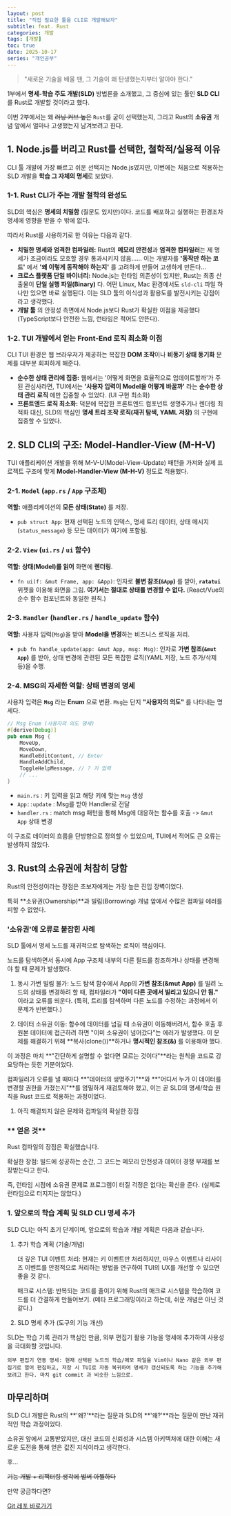 ```yaml
---
layout: post
title: "직접 필요한 툴을 CLI로 개발해보자"
subtitle: feat. Rust
categories: 개발
tags: [개발]
toc: true
date: 2025-10-17
series: "개인공부"
---
```


> "새로운 기술을 배울 땐, 그 기술이 왜 탄생했는지부터 알아야 한다."

1부에서 **명세-학습 주도 개발(SLD)** 방법론을 소개했고, 그 중심에 있는 툴인 **SLD CLI**를 Rust로 개발할 것이라고 했다.

이번 2부에서는 왜 ~~러닝 커브 높은~~ `Rust`를 굳이 선택했는지, 그리고 Rust의 **소유권** 개념 앞에서 얼마나 고생했는지 남겨보려고 한다.

## 1. Node.js를 버리고 Rust를 선택한, 철학적/실용적 이유

CLI 툴 개발에 가장 빠르고 쉬운 선택지는 Node.js였지만, 이번에는 처음으로 적용하는 SLD 개발을 **학습 그 자체의 명세**로 보았다.

### 1-1. Rust CLI가 주는 개발 철학의 완성도

SLD의 핵심은 **명세의 치밀함** (질문도 있지만)이다. 코드를 배포하고 실행하는 환경조차 명세에 영향을 받을 수 밖에 없다.

따라서 Rust를 사용하기로 한 이유는 다음과 같다.

- **치밀한 명세와 엄격한 컴파일러:** Rust의 **메모리 안전성**과 **엄격한 컴파일러**는 제 명세가 조금이라도 모호할 경우 통과시키지 않음...... 이는 개발자를 **'동작만 하는 코드'** 에서 **'왜 이렇게 동작해야 하는지'** 를 고려하게 만들어 고생하게 만든다...
- **크로스 플랫폼 단일 바이너리:** Node.js는 런타임 의존성이 있지만, Rust는 최종 산출물이 **단일 실행 파일(Binary)** 다. 어떤 Linux, Mac 환경에서도 `sld-cli` 파일 하나만 있으면 바로 실행된다. 이는 SLD 툴의 이식성과 활용도를 발전시키는 강점이라고 생각했다.
- **개발 툴** 의 안정성 측면에서 Node.js보다 Rust가 확실한 이점을 제공했다 (TypeScript보다 안전한 느낌, 런타임은 적어도 안뜬다).

### 1-2. TUI 개발에서 얻는 Front-End 로직 최소화 이점

CLI TUI 환경은 웹 브라우저가 제공하는 복잡한 **DOM 조작**이나 **비동기 상태 동기화** 문제를 대부분 회피하게 해준다.

- **순수한 상태 관리에 집중:** 웹에서는 '어떻게 화면을 효율적으로 업데이트할까'가 주된 관심사라면, TUI에서는 **'사용자 입력이 Model을 어떻게 바꿀까'** 라는 **순수한 상태 관리 로직** 에만 집중할 수 있었다. (UI 구현 최소화)
- **프론트엔드 로직 최소화:** 덕분에 복잡한 프론트엔드 컴포넌트 생명주기나 렌더링 최적화 대신, SLD의 핵심인 **명세 트리 조작 로직(재귀 탐색, YAML 저장)** 의 구현에 집중할 수 있었다.

## 2. SLD CLI의 구조: Model-Handler-View (M-H-V)

TUI 애플리케이션 개발을 위해 M-V-U(Model-View-Update) 패턴을 가져와 실제 프로젝트 구조에 맞게 **Model-Handler-View (M-H-V)** 정도로 적용했다.

### 2-1. `Model` (`app.rs` / `App` 구조체)

**역할:** 애플리케이션의 **모든 상태(State)** 를 저장.

- `pub struct App`: 현재 선택된 노드의 인덱스, 명세 트리 데이터, 상태 메시지(`status_message`) 등 모든 데이터가 여기에 포함됨.

### 2-2. `View` (`ui.rs` / `ui` 함수)

**역할:** **상태(Model)를 읽어** 화면에 **렌더링**.

- `fn ui(f: &mut Frame, app: &App)`: 인자로 **불변 참조(`&App`)** 를 받아, **`ratatui`** 위젯을 이용해 화면을 그림. **여기서는 절대로 상태를 변경할 수 없다.** (React/Vue의 순수 함수 컴포넌트와 동일한 원칙.)

### 2-3. `Handler` (`handler.rs` / `handle_update` 함수)

**역할:** 사용자 입력(`Msg`)을 받아 **Model을 변경**하는 비즈니스 로직을 처리.

- `pub fn handle_update(app: &mut App, msg: Msg)`: 인자로 **가변 참조(`&mut App`)** 를 받아, 상태 변경에 관련된 모든 복잡한 로직(YAML 저장, 노드 추가/삭제 등)을 수행.

### 2-4. MSG의 자세한 역할: 상태 변경의 명세

사용자 입력은 **`Msg`** 라는 **Enum** 으로 변환. `Msg`는 단지 **"사용자의 의도"** 를 나타내는 명세다.

```rust
// Msg Enum (사용자의 의도 명세)
#[derive(Debug)]
pub enum Msg {
    MoveUp,
    MoveDown,
    HandleEditContent, // Enter
    HandleAddChild,
    ToggleHelpMessage, // ? 키 입력
    // ...
}
```

- `main.rs` : 키 입력을 읽고 해당 키에 맞는 `Msg` 생성
- `App::update` : Msg를 받아 Handler로 전달
- `handler.rs` : match msg 패턴을 통해 Msg에 대응하는 함수를 호출 -> `&mut App` 상태 변경

이 구조로 데이터의 흐름을 단방향으로 정의할 수 있었으며, TUI에서 적어도 큰 오류는 발생하지 않았다.

## 3. Rust의 소유권에 처참히 당함

Rust의 안전성이라는 장점은 초보자에게는 가장 높은 진입 장벽이었다.

특히 **소유권(Ownership)**과 빌림(Borrowing) 개념 앞에서 수많은 컴파일 에러를 피할 수 없었다.

### **'소유권'에 오류로 붙잡힌 사례**

SLD 툴에서 명세 노드를 재귀적으로 탐색하는 로직이 핵심이다.

노드를 탐색하면서 동시에 App 구조체 내부의 다른 필드를 참조하거나 상태를 변경해야 할 때 문제가 발생했다.

1. 동시 가변 빌림 불가: 노드 탐색 함수에서 App의 **가변 참조(&mut App)** 를 빌려 노드의 상태를 변경하려 할 때, 컴파일러가 **"이미 다른 곳에서 빌리고 있으니 안 됨."** 이라고 오류를 띄운다. (특히, 트리를 탐색하며 다른 노드를 수정하는 과정에서 이 문제가 빈번했다.)

2. 데이터 소유권 이동: 함수에 데이터를 넘길 때 소유권이 이동해버려서, 함수 호출 후 원본 데이터에 접근하려 하면 "이미 소유권이 넘어갔다"는 에러가 발생했다. 이 문제를 해결하기 위해 **복사(clone())**하거나 **명시적인 참조(&)** 를 이용해야 했다.

이 과정은 마치 **"간단하게 설명할 수 없다면 모르는 것이다"**라는 원칙을 코드로 강요당하는 듯한 기분이었다.

컴파일러가 오류를 낼 때마다 **"데이터의 생명주기"**와 **"어디서 누가 이 데이터를 변경할 권한을 가졌는지"**를 엄밀하게 재검토해야 했고, 이는 곧 SLD의 명세/학습 원칙을 Rust 코드로 적용하는 과정이었다.

1. 아직 해결되지 않은 문제와 컴파일의 확실한 장점

### ** 얻은 것**

Rust 컴파일의 장점은 확실했습니다.

확실한 장점: 빌드에 성공하는 순간, 그 코드는 메모리 안전성과 데이터 경쟁 부재를 보장받는다고 한다.

즉, 런타임 시점에 소유권 문제로 프로그램이 터질 걱정은 없다는 확신을 준다. (실제로 런타임으로 터지지는 않았다.)

### 1. 앞으로의 학습 계획 및 SLD CLI 명세 추가

SLD CLI는 아직 초기 단계이며, 앞으로의 학습과 개발 계획은 다음과 같습니다.

1. 추가 학습 계획 (기술/개념)

   더 깊은 TUI 이벤트 처리: 현재는 키 이벤트만 처리하지만, 마우스 이벤트나 리사이즈 이벤트를 안정적으로 처리하는 방법을 연구하여 TUI의 UX를 개선할 수 있으면 좋을 것 같다.

   매크로 시스템: 반복되는 코드를 줄이기 위해 Rust의 매크로 시스템을 학습하여 코드를 더 간결하게 만들어보기. (메타 프로그래밍이라고 하는데, 쉬운 개념은 아닌 것 같다.)

2. SLD 명세 추가 (도구의 기능 개선)

SLD는 학습 기록 관리가 핵심인 만큼, 외부 편집기 활용 기능을 명세에 추가하여 사용성을 극대화할 것입니다.

    외부 편집기 연동 명세: 현재 선택된 노드의 학습/메모 파일을 Vim이나 Nano 같은 외부 편집기로 열어 편집하고, 저장 시 TUI로 자동 복귀하여 명세가 갱신되도록 하는 기능을 추가해보려고 한다. 마치 git commit 과 비슷한 느낌으로.

## 마무리하며

SLD CLI 개발은 Rust의 **'왜?'**라는 질문과 SLD의 **'왜?'**라는 질문이 만난 재귀적인 학습 과정이었다.

소유권 앞에서 고통받았지만, 대신 코드의 신뢰성과 시스템 아키텍처에 대한 이해는 새로운 도전을 통해 얻은 값진 지식이라고 생각한다.

후...

~~기능 개발 + 리팩터링 생각에 벌써 아찔하다~~

만약 궁금하다면?

[Git 레포 바로가기](https://github.com/YooByWk/sld-cli)
